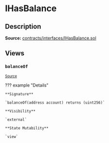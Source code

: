 # IHasBalance

## Description

**Source:** [contracts/interfaces/IHasBalance.sol](https://github.com/Synthetixio/synthetix/tree/v2.25.0-rc/contracts/interfaces/IHasBalance.sol)

## Views

### `balanceOf`

<sub>[Source](https://github.com/Synthetixio/synthetix/tree/v2.25.0-rc/contracts/interfaces/IHasBalance.sol#L6)</sub>

??? example "Details"

    **Signature**

    `balanceOf(address account) returns (uint256)`

    **Visibility**

    `external`

    **State Mutability**

    `view`
